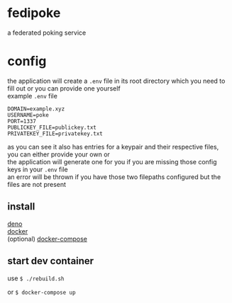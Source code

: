# fedipoke
a federated poking service

# config
the application will create a `.env` file in its root directory which you need to fill out or you can provide one yourself  
example `.env` file
```
DOMAIN=example.xyz
USERNAME=poke
PORT=1337
PUBLICKEY_FILE=publickey.txt
PRIVATEKEY_FILE=privatekey.txt
```
as you can see it also has entries for a keypair and their respective files, you can either provide your own or  
the application will generate one for you if you are missing those config keys in your `.env` file  
an error will be thrown if you have those two filepaths configured but the files are not present
## install
[deno](https://deno.land/manual@v1.16.0/getting_started/installation)  
[docker](https://docs.docker.com/engine/install/)  
(optional) [docker-compose](https://docs.docker.com/compose/install/)
 
## start dev container
use `$ ./rebuild.sh`  

or `$ docker-compose up`